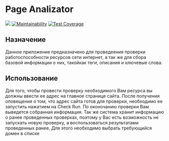 # Page Analizator

![](https://github.com/zhekavafiev/php-project-lvl3/workflows/Page-analizator-CI/badge.svg)
[![Maintainability](https://api.codeclimate.com/v1/badges/364a37984bc1e7f9a27d/maintainability)](https://codeclimate.com/github/zhekavafiev/php-project-lvl3/maintainability)
[![Test Coverage](https://api.codeclimate.com/v1/badges/364a37984bc1e7f9a27d/test_coverage)](https://codeclimate.com/github/zhekavafiev/php-project-lvl3/test_coverage)

[Ссылка для ознакомления]: (https://evgvfv-page-analizator.herokuapp.com/)

## Назначение
Данное приложение предназначено для проведеения проверки работоспособности ресурсов сети интернет, а так же для сбора базовой информации о них, такойкак теги, описания и ключевые слова. 

## Использование
Для того, чтобы провести проверку необходимого Вам ресурса вы должны ввести ее адрес на главное странице сайта. После получения оповещения о том, что адрес сайта готов для проверки, необходимо ее запустить нажатием на Check Run. По оконочанию проверки Вам выведется собранная информация. Так же система хранит информацию о ранее проведенных проверках, поэтому у Вас есть возможность не запускать новую проверку, а воспользоваться результатами проведенных ранее. Для этого необходимо выбрать требующийся домен в списке